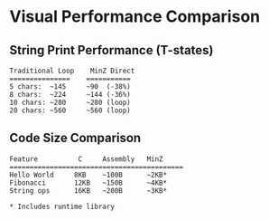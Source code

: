 # Visual Performance Comparison

## String Print Performance (T-states)

```
Traditional Loop    MinZ Direct
===============    ===========
5 chars:  ~145     ~90  (-38%)
8 chars:  ~224     ~144 (-36%)
10 chars: ~280     ~280 (loop)
20 chars: ~560     ~560 (loop)
```

## Code Size Comparison

```
Feature          C     Assembly   MinZ
===========================================
Hello World     8KB    ~100B      ~2KB*
Fibonacci       12KB   ~150B      ~4KB*
String ops      16KB   ~200B      ~3KB*

* Includes runtime library
```
